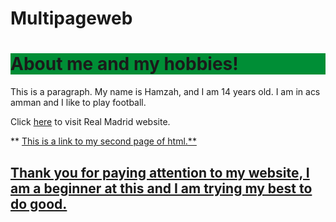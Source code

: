 # Multipageweb
<!DOCTYPE html>
<html lang="en">
<head>
    <link rel="stylesheet" href="mystyle.css">
    
</head>
<body>
    <h1 style="background-color:rgb(0, 142, 54)">About me and my hobbies!</h1>
    <p>This is a paragraph. My name is Hamzah, and I am 14 years old. I am in acs amman and I like to play football. </p>
    <p>Click <a href="https://www.realmadrid.com/en">here</a> to visit Real Madrid website.</p>
**    <a href=`hyaghnam.github.io/2.html`> This is a link to my second page of html.**
    <h2> Thank you for paying attention to my website, I am a beginner at this and I am trying my best to do good.</h2>

</body>
</html>
